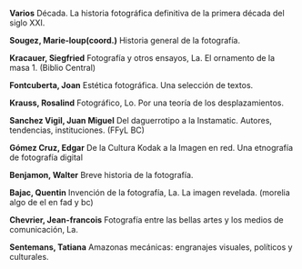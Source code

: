 **Varios**
Década. La historia fotográfica definitiva de la primera década del siglo XXI.

**Sougez, Marie-loup(coord.)**
Historia general de la fotografía.

**Kracauer, Siegfried**
Fotografía y otros ensayos, La. El ornamento de la masa 1. (Biblio Central)

**Fontcuberta, Joan**
Estética fotográfica. Una selección de textos.

**Krauss, Rosalind**
Fotográfico, Lo. Por una teoría de los desplazamientos.

**Sanchez Vigil, Juan Miguel**
Del daguerrotipo a la Instamatic. Autores, tendencias, instituciones. (FFyL BC)

**Gómez Cruz, Edgar**
De la Cultura Kodak a la Imagen en red. Una etnografía de fotografía digital

**Benjamon, Walter**
Breve historia de la fotografía.

**Bajac, Quentin**
Invención de la fotografía, La. La imagen revelada. (morelia algo de el en fad y bc)

**Chevrier, Jean-francois**
Fotografía entre las bellas artes y los medios de comunicación, La.

**Sentemans, Tatiana**
Amazonas mecánicas: engranajes visuales, políticos y culturales.
